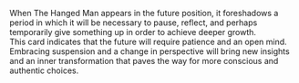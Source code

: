 When The Hanged Man appears in the future position, it foreshadows a period in which it will be necessary to pause, reflect, and perhaps temporarily give something up in order to achieve deeper growth.  
This card indicates that the future will require patience and an open mind. Embracing suspension and a change in perspective will bring new insights and an inner transformation that paves the way for more conscious and authentic choices.
